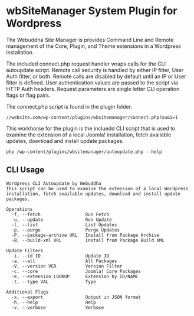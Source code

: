 # wbSiteManager System Plugin for Wordpress

The Webuddha Site Manager is provides Command Line and Remote management of
the Core, Plugin, and Theme extensions in a Wordpress installation.

The included connect.php request handler wraps calls for the CLI autoupdate 
script. Remote call security is handled by either IP filter, User Auth filter, 
or both. Remote calls are disabled by default until an IP or User filter is 
defined. User authentication values are passed to the script via HTTP Auth 
headers. Request parameters are single letter CLI operation flags or flag pairs.

The connect.php script is found in the plugin folder.

    //website.com/wp-content/plugins/wbsitemanager/connect.php?xu&i=1

This workhorse for the plugin is the incluedd CLI script that is used to 
examine the extension of a local Joomla! installation, fetch available updates, 
download and install update packages.

    php /wp-content/plugins/wbsitemanager/autoupdate.php --help

## CLI Usage

    Wordpress CLI Autoupdate by Webuddha
    This script can be used to examine the extension of a local Wordpress
    installation, fetch available updates, download and install update packages.

    Operations
      -f, --fetch                 Run Fetch
      -u, --update                Run Update
      -l, --list                  List Updates
      -p, --purge                 Purge Updates
      -P, --package-archive URL   Install from Package Archive
      -B, --build-xml URL         Install from Package Build XML

    Update Filters
      -i, --id ID                 Update ID
      -a, --all                   All Packages
      -V, --version VER           Version Filter
      -c, --core                  Joomla! Core Packages
      -e, --extension LOOKUP      Extension by ID/NAME
      -t, --type VAL              Type

    Additional Flags
      -x, --export                Output in JSON format
      -h, --help                  Help
      -v, --verbose               Verbose
